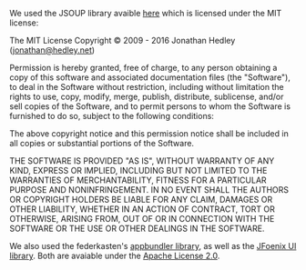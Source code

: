 We used the JSOUP library avaible [here](https://jsoup.org/) which is licensed under the MIT license:
   
The MIT License
Copyright © 2009 - 2016 Jonathan Hedley (jonathan@hedley.net)

Permission is hereby granted, free of charge, to any person obtaining a copy of this software and associated documentation files (the "Software"), to deal in the Software without restriction, including without limitation the rights to use, copy, modify, merge, publish, distribute, sublicense, and/or sell copies of the Software, and to permit persons to whom the Software is furnished to do so, subject to the following conditions:

The above copyright notice and this permission notice shall be included in all copies or substantial portions of the Software.

THE SOFTWARE IS PROVIDED "AS IS", WITHOUT WARRANTY OF ANY KIND, EXPRESS OR IMPLIED, INCLUDING BUT NOT LIMITED TO THE WARRANTIES OF MERCHANTABILITY, FITNESS FOR A PARTICULAR PURPOSE AND NONINFRINGEMENT. IN NO EVENT SHALL THE AUTHORS OR COPYRIGHT HOLDERS BE LIABLE FOR ANY CLAIM, DAMAGES OR OTHER LIABILITY, WHETHER IN AN ACTION OF CONTRACT, TORT OR OTHERWISE, ARISING FROM, OUT OF OR IN CONNECTION WITH THE SOFTWARE OR THE USE OR OTHER DEALINGS IN THE SOFTWARE.

We also used the federkasten's [appbundler library](https://github.com/federkasten/appbundle-maven-plugin), as well as the [JFoenix UI library](http://www.jfoenix.com/). 
Both are avaiable under the [Apache License 2.0](https://www.apache.org/licenses/LICENSE-2.0).
